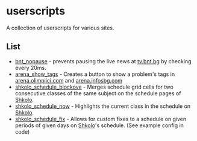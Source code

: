 # userscripts
A collection of userscripts for various sites.

## List
- [bnt_nopause](https://github.com/GiggioG/userscripts/raw/main/bnt_nopause.user.js) - prevents pausing the live news at [tv.bnt.bg](https://tv.bnt.bg) by checking every 20ms.
- [arena_show_tags](https://github.com/GiggioG/userscripts/raw/main/arena_show_tags.user.js) - Creates a button to show a problem's tags in [arena.olimpiici.com](https://arena.olimpiici.com) and [arena.infosbg.com](https://arena.infosbg.com)
- [shkolo_schedule_blockove](https://github.com/GiggioG/userscripts/raw/main/shkolo_schedule_blockove.user.js) - Merges schedule grid cells for two consecutive classes of the same subject on the schedule pages of [Shkolo](https://app.shkolo.bg).
- [shkolo_schedule_now](https://github.com/GiggioG/userscripts/raw/main/shkolo_schedule_now.user.js) - Highlights the current class in the schedule on [Shkolo](https://app.shkolo.bg).
- [shkolo_schedule_fix](https://github.com/GiggioG/userscripts/raw/main/shkolo_schedule_fix.user.js) - Allows for custom fixes to a schedule on given periods of given days on [Shkolo](https://app.shkolo.bg)'s schedule. (See example config in code)
